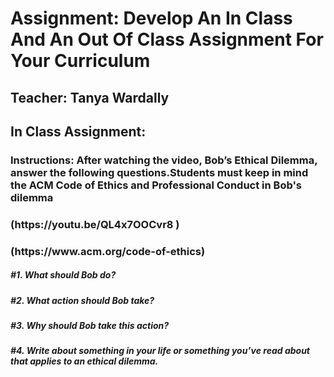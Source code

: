 <h1>Assignment: Develop An In Class And An Out Of Class Assignment For Your Curriculum</h1>
<h2>Teacher: Tanya Wardally</h2>


<h2>In Class Assignment:</h2> 
<h3>Instructions:  After watching the video, Bob’s Ethical Dilemma, answer the following questions.Students must keep in mind the ACM Code of Ethics and Professional Conduct in Bob's dilemma</h3>
<h3>(https://youtu.be/QL4x7OOCvr8 )</h3>
<h3>(https://www.acm.org/code-of-ethics)</h3>

<h5>#1. What should Bob do?</h5>
<h5>#2. What action should Bob take?</h5>
<h5>#3. Why should Bob take this action?</h5>
<h5>#4. Write about something in your life or something you’ve read about that applies to an ethical dilemma.</h5>

